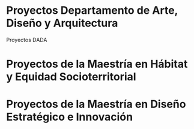 # Proyectos Departamento de Arte, Diseño y Arquitectura
Proyectos DADA
# Proyectos de la Maestría en Hábitat y Equidad Socioterritorial
# Proyectos de la Maestría en Diseño Estratégico e Innovación
